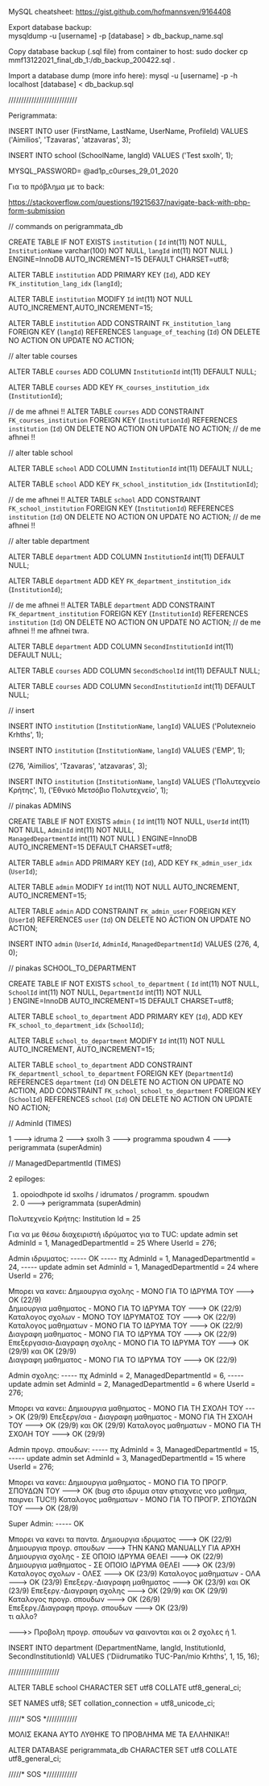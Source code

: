 MySQL cheatsheet: 
https://gist.github.com/hofmannsven/9164408

Export database backup:   
mysqldump -u [username] -p [database] > db_backup_name.sql 

Copy database backup (.sql file) from container to host: 
sudo docker cp mmf13122021_final_db_1:/db_backup_200422.sql .

Import a database dump (more info here): 
mysql -u [username] -p -h localhost [database] < db_backup.sql

///////////////////////////
  
Perigrammata: 

INSERT INTO user (FirstName, LastName, UserName, ProfileId) VALUES ('Aimilios', 'Tzavaras', 'atzavaras', 3);

INSERT INTO school (SchoolName, langId) VALUES ('Test sxolh', 1);


MYSQL_PASSWORD=
@ad1p_c0urses_29_01_2020



Για το πρόβλημα με το back: 

https://stackoverflow.com/questions/19215637/navigate-back-with-php-form-submission


// commands on perigrammata_db

CREATE TABLE IF NOT EXISTS `institution` (
  `Id` int(11) NOT NULL,
  `InstitutionName` varchar(100) NOT NULL,
  `langId` int(11) NOT NULL
) ENGINE=InnoDB AUTO_INCREMENT=15 DEFAULT CHARSET=utf8;

ALTER TABLE `institution`
  ADD PRIMARY KEY (`Id`),
  ADD KEY `FK_institution_lang_idx` (`langId`);

  ALTER TABLE `institution`
  MODIFY `Id` int(11) NOT NULL AUTO_INCREMENT,AUTO_INCREMENT=15;

  ALTER TABLE `institution`
  ADD CONSTRAINT `FK_institution_lang` FOREIGN KEY (`langId`) REFERENCES `language_of_teaching` (`Id`) ON DELETE NO ACTION ON UPDATE NO ACTION;


// alter table courses  

ALTER TABLE `courses` 
ADD COLUMN `InstitutionId` int(11) DEFAULT NULL;

ALTER TABLE `courses`
ADD KEY `FK_courses_institution_idx` (`InstitutionId`); 

// de me afhnei !!
ALTER TABLE `courses`
ADD CONSTRAINT `FK_courses_institution` FOREIGN KEY (`InstitutionId`) REFERENCES `institution` (`Id`) ON DELETE NO ACTION ON UPDATE NO ACTION;
// de me afhnei !!



// alter table school

ALTER TABLE `school` 
ADD COLUMN `InstitutionId` int(11) DEFAULT NULL; 

ALTER TABLE `school`
ADD KEY `FK_school_institution_idx` (`InstitutionId`);

// de me afhnei !!
ALTER TABLE `school`
ADD CONSTRAINT `FK_school_institution` FOREIGN KEY (`InstitutionId`) REFERENCES `institution` (`Id`) ON DELETE NO ACTION ON UPDATE NO ACTION;
// de me afhnei !!



// alter table department

ALTER TABLE `department` 
ADD COLUMN `InstitutionId` int(11) DEFAULT NULL; 

ALTER TABLE `department`
ADD KEY `FK_department_institution_idx` (`InstitutionId`);

// de me afhnei !!
ALTER TABLE `department`
ADD CONSTRAINT `FK_department_institution` FOREIGN KEY (`InstitutionId`) REFERENCES `institution` (`Id`) ON DELETE NO ACTION ON UPDATE NO ACTION;
// de me afhnei !! me afhnei twra.

ALTER TABLE `department` 
ADD COLUMN `SecondInstitutionId` int(11) DEFAULT NULL; 

ALTER TABLE `courses` 
ADD COLUMN `SecondSchoolId` int(11) DEFAULT NULL; 

ALTER TABLE `courses` 
ADD COLUMN `SecondInstitutionId` int(11) DEFAULT NULL; 



// insert 

INSERT INTO `institution` (`InstitutionName`, `langId`) VALUES ('Polutexneio Krhths', 1); 

INSERT INTO `institution` (`InstitutionName`, `langId`) VALUES ('EMP', 1);


(276, 'Aimilios', 'Tzavaras', 'atzavaras', 3);

INSERT INTO `institution` (`InstitutionName`, `langId`) VALUES 
('Πολυτεχνείο Κρήτης', 1), 
('Εθνικό Μετσόβιο Πολυτεχνείο', 1);  



// pinakas ADMINS 

CREATE TABLE IF NOT EXISTS `admin` (
  `Id` int(11) NOT NULL,
  `UserId` int(11) NOT NULL,
  `AdminId` int(11) NOT NULL,   
  `ManagedDepartmentId` int(11) NOT NULL
) ENGINE=InnoDB AUTO_INCREMENT=15 DEFAULT CHARSET=utf8;


ALTER TABLE `admin`
  ADD PRIMARY KEY (`Id`),
  ADD KEY `FK_admin_user_idx` (`UserId`);

  ALTER TABLE `admin`
  MODIFY `Id` int(11) NOT NULL AUTO_INCREMENT, AUTO_INCREMENT=15;

  ALTER TABLE `admin`
  ADD CONSTRAINT `FK_admin_user` FOREIGN KEY (`UserId`) REFERENCES `user` (`Id`) ON DELETE NO ACTION ON UPDATE NO ACTION;


INSERT INTO `admin` (`UserId`, `AdminId`, `ManagedDepartmentId`) VALUES (276, 4, 0);    


// pinakas SCHOOL_TO_DEPARTMENT 

CREATE TABLE IF NOT EXISTS `school_to_department` (
  `Id` int(11) NOT NULL,
  `SchoolId` int(11) NOT NULL,
  `DepartmentId` int(11) NOT NULL   
) ENGINE=InnoDB AUTO_INCREMENT=15 DEFAULT CHARSET=utf8;

ALTER TABLE `school_to_department`
  ADD PRIMARY KEY (`Id`),
  ADD KEY `FK_school_to_department_idx` (`SchoolId`);

  ALTER TABLE `school_to_department`
  MODIFY `Id` int(11) NOT NULL AUTO_INCREMENT, AUTO_INCREMENT=15;

  ALTER TABLE `school_to_department`
    ADD CONSTRAINT `FK_departmentl_school_to_department` FOREIGN KEY (`DepartmentId`) REFERENCES `department` (`Id`) ON DELETE NO ACTION ON UPDATE NO ACTION,
    ADD CONSTRAINT `FK_school_school_to_department` FOREIGN KEY (`SchoolId`) REFERENCES `school` (`Id`) ON DELETE NO ACTION ON UPDATE NO ACTION;

  


// AdminId (TIMES)
 
1 ---> idruma 
2 ---> sxolh 
3 ---> programma spoudwn 
4 ---> perigrammata (superAdmin) 

// ManagedDepartmentId (TIMES)

2 epiloges:
1) opoiodhpote id sxolhs / idrumatos / programm. spoudwn 
2) 0 ---> perigrammata (superAdmin)   


Πολυτεχνείο Κρήτης: Institution Id = 25

Για να με θέσω διαχειριστή ιδρύματος για το TUC: 
update admin set AdminId = 1, ManagedDepartmentId = 25 Where UserId = 276;





Admin ιδρυματος: -----   ΟΚ
-----  πχ AdminId = 1, ManagedDepartmentId = 24, 
----- update admin set AdminId = 1, ManagedDepartmentId = 24 where UserId = 276;

Μπορει να κανει:
Δημιουργια σχολης - ΜΟΝΟ ΓΙΑ ΤΟ ΙΔΡΥΜΑ ΤΟΥ ---> OK (22/9)  
Δημιουργια μαθηματος - ΜΟΝΟ ΓΙΑ ΤΟ ΙΔΡΥΜΑ ΤΟΥ ---> ΟΚ (22/9) 
Καταλογος σχολων - ΜΟΝΟ ΤΟΥ ΙΔΡΥΜΑΤΟΣ ΤΟΥ ---> OK (22/9)
Καταλογος μαθηματων - ΜΟΝΟ ΓΙΑ ΤΟ ΙΔΡΥΜΑ ΤΟΥ ---> OK (22/9) 
Διαγραφη μαθηματος - ΜΟΝΟ ΓΙΑ ΤΟ ΙΔΡΥΜΑ ΤΟΥ ---> OK (22/9) 
Επεξεργασια-Διαγραφη σχολης - ΜΟΝΟ ΓΙΑ ΤΟ ΙΔΡΥΜΑ ΤΟΥ ---> OK (29/9) και ΟΚ (29/9)  
Διαγραφη μαθηματος - ΜΟΝΟ ΓΙΑ ΤΟ ΙΔΡΥΜΑ ΤΟΥ ---> OK (22/9)    



Admin σχολης: 
-----   πχ AdminId = 2, ManagedDepartmentId = 6, 
----- update admin set AdminId = 2, ManagedDepartmentId = 6 where UserId = 276;

Μπορει να κανει: 
Δημιουργια μαθηματος - ΜΟΝΟ ΓΙΑ ΤΗ ΣΧΟΛΗ ΤΟΥ ---> ΟΚ (29/9)
Επεξεργ/σια - Διαγραφη μαθηματος - ΜΟΝΟ ΓΙΑ ΤΗ ΣΧΟΛΗ ΤΟΥ ---> ΟΚ (29/9) και OK (29/9)
Καταλογος μαθηματων - ΜΟΝΟ ΓΙΑ ΤΗ ΣΧΟΛΗ ΤΟΥ ---> OK (29/9)



Admin προγρ. σπουδων: 
-----   πχ AdminId = 3, ManagedDepartmentId = 15, 
----- update admin set AdminId = 3, ManagedDepartmentId = 15 where UserId = 276;

Μπορει να κανει: 
Δημιουργια μαθηματος - ΜΟΝΟ ΓΙΑ ΤΟ ΠΡΟΓΡ. ΣΠΟΥΔΩΝ ΤΟΥ ---> ΟΚ (bug στο ιδρυμα οταν φτιαχνεις νεο μαθημα, παιρνει TUC!!)
Καταλογος μαθηματων - ΜΟΝΟ ΓΙΑ ΤΟ ΠΡΟΓΡ. ΣΠΟΥΔΩΝ ΤΟΥ ---> OK (28/9)   



Super Admin: -----   ΟΚ

Μπορει να κανει τα παντα. 
Δημιουργια ιδρυματος ---> OK (22/9)
Δημιουργια προγρ. σπουδων ---> ΤΗΝ ΚΑΝΩ MANUALLY ΓΙΑ ΑΡΧΗ 
Δημιουργια σχολης - ΣΕ ΟΠΟΙΟ ΙΔΡΥΜΑ ΘΕΛΕΙ ---> OK (22/9)  
Δημιουργια μαθηματος - ΣΕ ΟΠΟΙΟ ΙΔΡΥΜΑ ΘΕΛΕΙ ---> OK (23/9)  
Καταλογος σχολων - ΟΛΕΣ ---> OK (23/9)
Καταλογος μαθηματων - ΟΛΑ ---> OK (23/9)
Επεξεργ.-Διαγραφη μαθηματος ---> OK (23/9) και OK (23/9)
Επεξεργ.-Διαγραφη σχολης ---> ΟΚ (29/9) και ΟΚ (29/9)
Καταλογος προγρ. σπουδων --->  OK (26/9)    
Επεξεργ./Διαγραφη προγρ. σπουδων ---> OK (23/9)  
τι αλλο?   



--->>
Προβολη προγρ. σπουδων να φαινονται και οι 2 σχολες ή 1.  



INSERT INTO department (DepartmentName, langId, InstitutionId, SecondInstitutionId) VALUES ('Diidrumatiko TUC-Pan/mio Krhths', 1, 15, 16);

////////////////////

ALTER TABLE school
CHARACTER SET utf8
COLLATE utf8_general_ci;

SET NAMES utf8;
SET collation_connection = utf8_unicode_ci;



/////* SOS *////////////

ΜΟΛΙΣ ΕΚΑΝΑ ΑΥΤΟ ΛΥΘΗΚΕ ΤΟ ΠΡΟΒΛΗΜΑ ΜΕ ΤΑ ΕΛΛΗΝΙΚΑ!!

ALTER DATABASE perigrammata_db CHARACTER SET utf8 COLLATE utf8_general_ci;

/////* SOS *////////////

